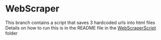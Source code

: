 # WebScraper

This branch contains a script that saves 3 hardcoded urls into html files
Details on how to run this is in the README file in the [WebScraperScript](https://github.com/madelio/WebScraper/tree/web-scraper-script/WebScraperScript) folder